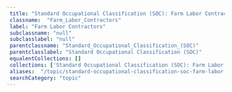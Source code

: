 ```yaml
--- 
 title: "Standard Occupational Classification (SOC): Farm Labor Contractors" 
 classname:  "Farm_Labor_Contractors" 
 label: "Farm Labor Contractors" 
 subclassname: "null" 
 subclasslabel: "null" 
 parentclassname: "Standard_Occupational_Classification_(SOC)" 
 parentclasslabel: "Standard Occupational Classification (SOC)" 
 equalentCollections: [] 
 collections: ['Standard Occupational Classification (SOC): Farm Labor Contractors']
 aliases:  "/topic/standard-occupational-classification-soc-farm-labor-contractors"  
 searchCategory: "topic" 
---
```

